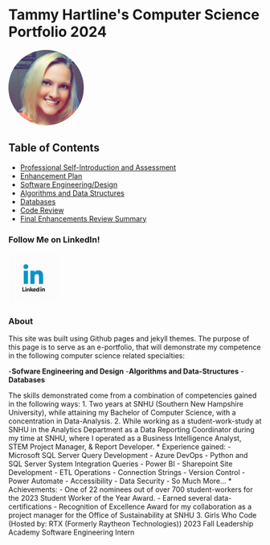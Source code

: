 # Tammy Hartline's Computer Science Portfolio 2024
<img src="images/me.jpg" alt="Profile Image" class="profile-image" style="width: 150px; height: 150px; border-radius: 50%; margin: 0 auto;">

## Table of Contents

- [Professional Self-Introduction and Assessment](/layouts/assessment-and-intro.md/)
- [Enhancement Plan](/layouts/enhancement-plan.md)
- [Software Engineering/Design](/layouts/software-engineering-and-design.md/)
- [Algorithms and Data Structures](/layouts/algorithms-and-data-structures.md/)
- [Databases](/layouts/databases.md/)
- [Code Review](/layouts/code-review.md/)
- [Final Enhancements Review Summary](/layouts/final-enhancements-review-summary.md/)

### Follow Me on LinkedIn!
<a href="https://www.linkedin.com/in/tammy-hartline-91981266/"><img src="linkedin.jpg" width="100" height="100" alt="LinkedIn Logo"></a>

### About

This site was built using Github pages and jekyll themes. The purpose of this page is to serve as an e-portfolio, that will demonstrate my competence in the following computer science related specialties: 

-**Sofware Engineering and Design**
-**Algorithms and Data-Structures**
-**Databases**

The skills demonstrated come from a combination of competencies gained in the following ways:
	1. Two years at SNHU (Southern New Hampshire University), while attaining my Bachelor of Computer Science, with a concentration in Data-Analysis.
 	2. While working as a student-work-study at SNHU in the Analytics Department as a Data Reporting Coordinator during my time at SNHU, where I operated as a Business Intelligence Analyst, STEM Project Manager, & Report Developer.
  		* Experience gained:
    			- Microsoft SQL Server Query Development
       			- Azure DevOps
	  		- Python and SQL Server System Integration Queries
     			- Power BI
			- Sharepoint Site Development
   			- ETL Operations
      			- Connection Strings
	 		- Version Control
    			- Power Automate
       			- Accessibility
	  		- Data Security
     			- So Much More...
		 * Achievements:
   			- One of 22 nominees out of over 700 student-workers for the 2023 Student Worker of the Year Award.
      			- Earned several data-certifications
	 		- Recognition of Excellence Award for my collaboration as a project manager for the Office of Sustainability at SNHU
    	3. Girls Who Code (Hosted by: RTX (Formerly Raytheon Technologies)) 2023 Fall Leadership Academy Software Engineering Intern
     
	
